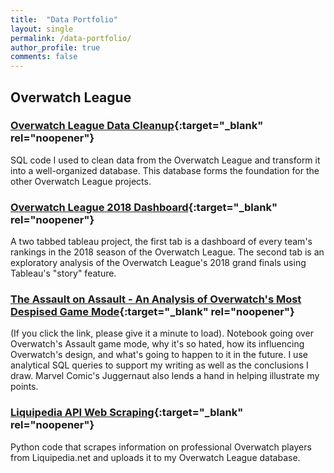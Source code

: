 ```yaml
---
title:  "Data Portfolio"
layout: single
permalink: /data-portfolio/
author_profile: true
comments: false
---
```


## Overwatch League

### [Overwatch League Data Cleanup](https://github.com/maxtoll/Overwatch-League-Data/tree/main/Data%20Cleanup){:target="_blank" rel="noopener"}
SQL code I used to clean data from the Overwatch League and transform it into a well-organized database. This database forms the foundation for the other Overwatch League projects.
  
### [Overwatch League 2018 Dashboard](https://public.tableau.com/app/profile/max.tollefsen/viz/OverwatchLeague2018/OWL2018Dashboard){:target="_blank" rel="noopener"}
A two tabbed tableau project, the first tab is a dashboard of every team's rankings in the 2018 season of the Overwatch League. The second tab is an exploratory analysis of the Overwatch League's 2018 grand finals using Tableau's "story" feature.

### [The Assault on Assault - An Analysis of Overwatch's Most Despised Game Mode](https://nbviewer.org/github/mtollefsen/overwatch-league-data-projects/blob/main/Notebooks/The%20Assault%20on%20Assault.ipynb){:target="_blank" rel="noopener"}
(If you click the link, please give it a minute to load). Notebook going over Overwatch's Assault game mode, why it's so hated, how its influencing Overwatch's design, and what's going to happen to it in the future. I use analytical SQL queries to support my writing as well as the conclusions I draw. Marvel Comic's Juggernaut also lends a hand in helping illustrate my points.


### [Liquipedia API Web Scraping](https://github.com/mtollefsen/overwatch-league-data-projects/tree/main/Liquipedia%20API%20Web%20Scrape){:target="_blank" rel="noopener"}
Python code that scrapes information on professional Overwatch players from Liquipedia.net and uploads it to my Overwatch League database.
